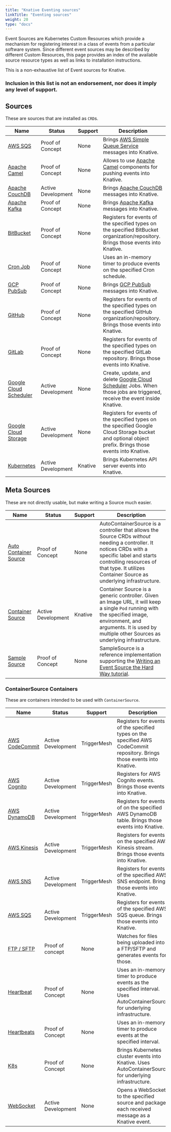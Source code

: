 ```yaml
---
title: "Knative Eventing sources"
linkTitle: "Eventing sources"
weight: 20
type: "docs"
---
```


<!--
This is a generated file and should not be changed manually. All changes should follow the
procedure:

1. Update the information in [`sources.yaml`](./sources.yaml).

2. Run the generator tool:
    ```shell
    go run eventing/sources/generator/main.go
    ```
-->

Event Sources are Kubernetes Custom Resources which provide a mechanism for registering interest in
a class of events from a particular software system. Since different event sources may be described
by different Custom Resources, this page provides an index of the available source resource types as
well as links to installation instructions.

This is a non-exhaustive list of Event sources for Knative.


### Inclusion in this list is not an endorsement, nor does it imply any level of support.


## Sources

These are sources that are installed as `CRD`s.

Name | Status | Support | Description
--- | --- | --- | ---
[AWS SQS](https://github.com/knative/eventing-contrib/blob/master/awssqs/pkg/apis/sources/v1alpha1/aws_sqs_types.go) | Proof of Concept | None | Brings [AWS Simple Queue Service](https://aws.amazon.com/sqs/) messages into Knative.
[Apache Camel](https://github.com/knative/eventing-contrib/blob/master/camel/source/pkg/apis/sources/v1alpha1/camelsource_types.go) | Proof of Concept | None | Allows to use [Apache Camel](https://github.com/apache/camel) components for pushing events into Knative.
[Apache CouchDB](https://github.com/knative/eventing-contrib/tree/master/couchdb) | Active Development | None | Brings [Apache CouchDB](https://couchdb.apache.org/) messages into Knative.
[Apache Kafka](https://github.com/knative/eventing-contrib/blob/master/kafka/source/pkg/apis/sources/v1alpha1/kafka_types.go) | Proof of Concept | None | Brings [Apache Kafka](https://kafka.apache.org/) messages into Knative.
[BitBucket](https://github.com/nachocano/bitbucket-source) | Proof of Concept | None | Registers for events of the specified types on the specified BitBucket organization/repository. Brings those events into Knative.
[Cron Job](https://github.com/knative/eventing/blob/master/pkg/apis/sources/v1alpha1/cron_job_types.go) | Proof of Concept | None | Uses an in-memory timer to produce events on the specified Cron schedule.
[GCP PubSub](https://github.com/google/knative-gcp/blob/master/pkg/apis/events/v1alpha1/pubsub_types.go) | Proof of Concept | None | Brings [GCP PubSub](https://cloud.google.com/pubsub/) messages into Knative.
[GitHub](https://github.com/knative/eventing-contrib/blob/master/github/pkg/apis/sources/v1alpha1/githubsource_types.go) | Proof of Concept | None | Registers for events of the specified types on the specified GitHub organization/repository. Brings those events into Knative.
[GitLab](https://gitlab.com/triggermesh/gitlabsource) | Proof of Concept | None | Registers for events of the specified types on the specified GitLab repository. Brings those events into Knative.
[Google Cloud Scheduler](https://github.com/google/knative-gcp/blob/master/pkg/apis/events/v1alpha1/scheduler_types.go) | Active Development | None | Create, update, and delete [Google Cloud Scheduler](https://cloud.google.com/scheduler/) Jobs. When those jobs are triggered, receive the event inside Knative.
[Google Cloud Storage](https://github.com/google/knative-gcp/blob/master/pkg/apis/events/v1alpha1/storage_types.go) | Active Development | None | Registers for events of the specified types on the specified Google Cloud Storage bucket and optional object prefix. Brings those events into Knative.
[Kubernetes](https://github.com/knative/eventing/blob/master/pkg/apis/sources/v1alpha1/apiserver_types.go) | Active Development | Knative | Brings Kubernetes API server events into Knative.



## Meta Sources

These are not directly usable, but make writing a Source much easier.

Name | Status | Support | Description
--- | --- | --- | ---
[Auto Container Source](https://github.com/Harwayne/auto-container-source) | Proof of Concept | None | AutoContainerSource is a controller that allows the Source CRDs _without_ needing a controller. It notices CRDs with a specific label and starts controlling resources of that type. It utilizes Container Source as underlying infrastructure.
[Container Source](https://github.com/knative/eventing/blob/master/pkg/apis/sources/v1alpha1/containersource_types.go) | Active Development | Knative | Container Source is a generic controller. Given an Image URL, it will keep a single `Pod` running with the specified image, environment, and arguments. It is used by multiple other Sources as underlying infrastructure.
[Sample Source](https://github.com/grantr/sample-source) | Proof of Concept | None | SampleSource is a reference implementation supporting the [Writing an Event Source the Hard Way tutorial](../samples/writing-a-source).



### ContainerSource Containers

These are containers intended to be used with `ContainerSource`.

Name | Status | Support | Description
--- | --- | --- | ---
[AWS CodeCommit](https://github.com/triggermesh/knative-lambda-sources/tree/master/awscodecommit) | Active Development | TriggerMesh | Registers for events of the specified types on the specified AWS CodeCommit repository. Brings those events into Knative.
[AWS Cognito](https://github.com/triggermesh/knative-lambda-sources/tree/master/awscognito) | Active Development | TriggerMesh | Registers for AWS Cognito events. Brings those events into Knative.
[AWS DynamoDB](https://github.com/triggermesh/knative-lambda-sources/tree/master/awsdynamodb) | Active Development | TriggerMesh | Registers for events of on the specified AWS DynamoDB table. Brings those events into Knative.
[AWS Kinesis](https://github.com/triggermesh/knative-lambda-sources/tree/master/awskinesis) | Active Development | TriggerMesh | Registers for events on the specified AWS Kinesis stream. Brings those events into Knative.
[AWS SNS](https://github.com/triggermesh/knative-lambda-sources/tree/master/awssns) | Active Development | TriggerMesh | Registers for events of the specified AWS SNS endpoint. Brings those events into Knative.
[AWS SQS](https://github.com/triggermesh/knative-lambda-sources/tree/master/awssqs) | Active Development | TriggerMesh | Registers for events of the specified AWS SQS queue. Brings those events into Knative.
[FTP / SFTP](https://github.com/vaikas-google/ftp) | Proof of concept | None | Watches for files being uploaded into a FTP/SFTP and generates events for those.
[Heartbeat](https://github.com/Harwayne/auto-container-source/tree/master/heartbeat-source) | Proof of Concept | None | Uses an in-memory timer to produce events as the specified interval. Uses AutoContainerSource for underlying infrastructure.
[Heartbeats](https://github.com/knative/eventing-contrib/tree/master/cmd/heartbeats) | Proof of Concept | None | Uses an in-memory timer to produce events at the specified interval.
[K8s](https://github.com/Harwayne/auto-container-source/tree/master/k8s-event-source) | Proof of Concept | None | Brings Kubernetes cluster events into Knative. Uses AutoContainerSource for underlying infrastructure.
[WebSocket](https://github.com/knative/eventing-contrib/tree/master/cmd/websocketsource) | Active Development | None | Opens a WebSocket to the specified source and packages each received message as a Knative event.

